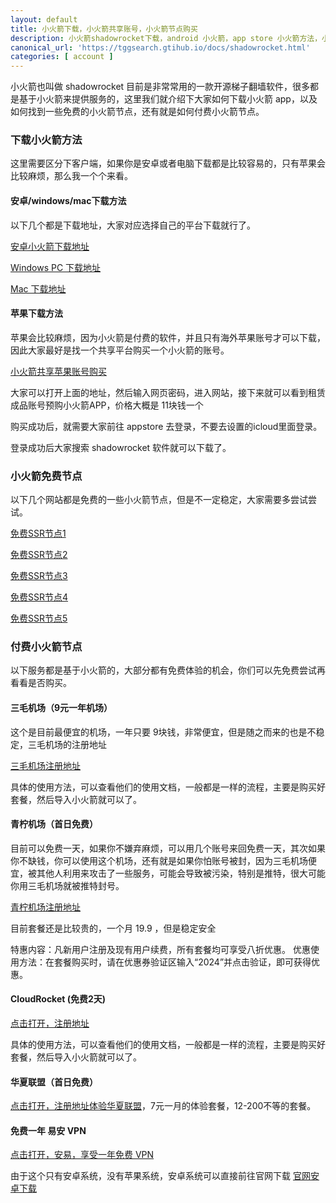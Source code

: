```yaml
---
layout: default
title: 小火箭下载，小火箭共享账号，小火箭节点购买
description: 小火箭shadowrocket下载，android 小火箭，app store 小火箭方法，小火箭 app 共享 ios 账号、小火箭共享苹果账号购买，小火箭免费节点，付费节点购买
canonical_url: 'https://tggsearch.gtihub.io/docs/shadowrocket.html'
categories: [ account ]
---
```

小火箭也叫做 shadowrocket 目前是非常常用的一款开源梯子翻墙软件，很多都是基于小火箭来提供服务的，这里我们就介绍下大家如何下载小火箭 app，以及如何找到一些免费的小火箭节点，还有就是如何付费小火箭节点。

### 下载小火箭方法
这里需要区分下客户端，如果你是安卓或者电脑下载都是比较容易的，只有苹果会比较麻烦，那么我一个个来看。

#### 安卓/windows/mac下载方法
以下几个都是下载地址，大家对应选择自己的平台下载就行了。

[安卓小火箭下载地址](./302.html?target=https://wwux.lanzouw.com/b04jx3ntc)

[Windows PC 下载地址](./302.html?target=https://wwux.lanzouw.com/b04jx3rif)

[Mac 下载地址](./302.html?target=https://wwux.lanzouw.com/b04jx3r1i)

#### 苹果下载方法
苹果会比较麻烦，因为小火箭是付费的软件，并且只有海外苹果账号才可以下载，因此大家最好是找一个共享平台购买一个小火箭的账号。

[小火箭共享苹果账号购买](./302.html?target=http://tggsearch.shop?cid=2&mid=114)

大家可以打开上面的地址，然后输入网页密码，进入网站，接下来就可以看到租赁成品账号预购小火箭APP，价格大概是 11块钱一个

购买成功后，就需要大家前往 appstore 去登录，不要去设置的icloud里面登录。

登录成功后大家搜索 shadowrocket 软件就可以下载了。

### 小火箭免费节点
以下几个网站都是免费的一些小火箭节点，但是不一定稳定，大家需要多尝试尝试。

[免费SSR节点1](./302.html?target=https://lncn.org/)

[免费SSR节点2](./302.html?target=https://github.com/Alvin9999/new-pac/wiki/ss%E5%85%8D%E8%B4%B9%E8%B4%A6%E5%8F%B7)

[免费SSR节点3](./302.html?target=https://freefq.com/free-ssr/)

[免费SSR节点4](./302.html?target=https://v2cross.com/archives/1884)

[免费SSR节点5](./302.html?target=https://ssr.bettershop.club/daily-ssr-node.html)

### 付费小火箭节点
以下服务都是基于小火箭的，大部分都有免费体验的机会，你们可以先免费尝试再看看是否购买。

#### 三毛机场（9元一年机场）
这个是目前最便宜的机场，一年只要 9块钱，非常便宜，但是随之而来的也是不稳定，三毛机场的注册地址

[三毛机场注册地址](https://smjcdh.com/#/register?code=GvzAuYCT)

具体的使用方法，可以查看他们的使用文档，一般都是一样的流程，主要是购买好套餐，然后导入小火箭就可以了。

#### 青柠机场（首日免费）
目前可以免费一天，如果你不嫌弃麻烦，可以用几个账号来回免费一天，其次如果你不缺钱，你可以使用这个机场，还有就是如果你怕账号被封，因为三毛机场便宜，被其他人利用来攻击了一些服务，可能会导致被污染，特别是推特，很大可能你用三毛机场就被推特封号。

[青柠机场注册地址](https://yikeqn.xyz/#/register?code=UzQHEt2g)

目前套餐还是比较贵的，一个月 19.9 ，但是稳定安全

特惠内容：凡新用户注册及现有用户续费，所有套餐均可享受八折优惠。
优惠使用方法：在套餐购买时，请在优惠券验证区输入“2024”并点击验证，即可获得优惠。

#### CloudRocket (免费2天)
[点击打开，注册地址](./302.html?target=https://cr123.us/?code=FVwFJgPD)

具体的使用方法，可以查看他们的使用文档，一般都是一样的流程，主要是购买好套餐，然后导入小火箭就可以了。

#### 华夏联盟（首日免费）
[点击打开，注册地址体验华夏联盟](./302.html?target=https://wwe.trx1.cyou/index.php#/register?code=ejjCAnmQ)，7元一月的体验套餐，12-200不等的套餐。

#### 免费一年 易安 VPN
[点击打开，安易，享受一年免费 VPN](./302.html?target=https://www.ayay.one/?mid=1152)

由于这个只有安卓系统，没有苹果系统，安卓系统可以直接前往官网下载 [官网安卓下载](./302.html?target=https://www.ayay.one/?mid=1152)